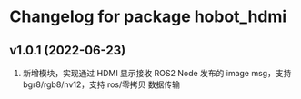 # Changelog for package hobot_hdmi

v1.0.1 (2022-06-23)
------------------
1. 新增模块，实现通过 HDMI 显示接收 ROS2 Node 发布的 image msg，支持 bgr8/rgb8/nv12，支持 ros/零拷贝 数据传输

